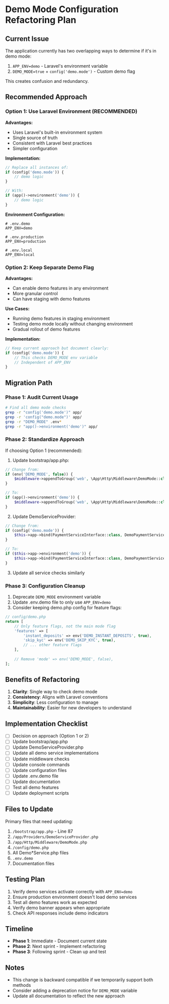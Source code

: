 # Demo Mode Configuration Refactoring Plan

## Current Issue

The application currently has two overlapping ways to determine if it's in demo mode:
1. `APP_ENV=demo` - Laravel's environment variable
2. `DEMO_MODE=true` + `config('demo.mode')` - Custom demo flag

This creates confusion and redundancy.

## Recommended Approach

### Option 1: Use Laravel Environment (RECOMMENDED)

**Advantages:**
- Uses Laravel's built-in environment system
- Single source of truth
- Consistent with Laravel best practices
- Simpler configuration

**Implementation:**
```php
// Replace all instances of:
if (config('demo.mode')) {
    // demo logic
}

// With:
if (app()->environment('demo')) {
    // demo logic
}
```

**Environment Configuration:**
```env
# .env.demo
APP_ENV=demo

# .env.production
APP_ENV=production

# .env.local
APP_ENV=local
```

### Option 2: Keep Separate Demo Flag

**Advantages:**
- Can enable demo features in any environment
- More granular control
- Can have staging with demo features

**Use Cases:**
- Running demo features in staging environment
- Testing demo mode locally without changing environment
- Gradual rollout of demo features

**Implementation:**
```php
// Keep current approach but document clearly:
if (config('demo.mode')) {
    // This checks DEMO_MODE env variable
    // Independent of APP_ENV
}
```

## Migration Path

### Phase 1: Audit Current Usage
```bash
# Find all demo mode checks
grep -r "config('demo.mode')" app/
grep -r 'config("demo.mode")' app/
grep -r "DEMO_MODE" .env*
grep -r "app()->environment('demo')" app/
```

### Phase 2: Standardize Approach

If choosing Option 1 (recommended):

1. Update bootstrap/app.php:
```php
// Change from:
if (env('DEMO_MODE', false)) {
    $middleware->appendToGroup('web', \App\Http\Middleware\DemoMode::class);
}

// To:
if (app()->environment('demo')) {
    $middleware->appendToGroup('web', \App\Http\Middleware\DemoMode::class);
}
```

2. Update DemoServiceProvider:
```php
// Change from:
if (config('demo.mode')) {
    $this->app->bind(PaymentServiceInterface::class, DemoPaymentService::class);
}

// To:
if ($this->app->environment('demo')) {
    $this->app->bind(PaymentServiceInterface::class, DemoPaymentService::class);
}
```

3. Update all service checks similarly

### Phase 3: Configuration Cleanup

1. Deprecate `DEMO_MODE` environment variable
2. Update .env.demo file to only use `APP_ENV=demo`
3. Consider keeping demo.php config for feature flags:

```php
// config/demo.php
return [
    // Only feature flags, not the main mode flag
    'features' => [
        'instant_deposits' => env('DEMO_INSTANT_DEPOSITS', true),
        'skip_kyc' => env('DEMO_SKIP_KYC', true),
        // ... other feature flags
    ],
    
    // Remove 'mode' => env('DEMO_MODE', false),
];
```

## Benefits of Refactoring

1. **Clarity**: Single way to check demo mode
2. **Consistency**: Aligns with Laravel conventions
3. **Simplicity**: Less configuration to manage
4. **Maintainability**: Easier for new developers to understand

## Implementation Checklist

- [ ] Decision on approach (Option 1 or 2)
- [ ] Update bootstrap/app.php
- [ ] Update DemoServiceProvider.php
- [ ] Update all demo service implementations
- [ ] Update middleware checks
- [ ] Update console commands
- [ ] Update configuration files
- [ ] Update .env.demo file
- [ ] Update documentation
- [ ] Test all demo features
- [ ] Update deployment scripts

## Files to Update

Primary files that need updating:
1. `/bootstrap/app.php` - Line 87
2. `/app/Providers/DemoServiceProvider.php`
3. `/app/Http/Middleware/DemoMode.php`
4. `/config/demo.php`
5. All Demo*Service.php files
6. `.env.demo`
7. Documentation files

## Testing Plan

1. Verify demo services activate correctly with `APP_ENV=demo`
2. Ensure production environment doesn't load demo services
3. Test all demo features work as expected
4. Verify demo banner appears when appropriate
5. Check API responses include demo indicators

## Timeline

- **Phase 1**: Immediate - Document current state
- **Phase 2**: Next sprint - Implement refactoring
- **Phase 3**: Following sprint - Clean up and test

## Notes

- This change is backward compatible if we temporarily support both methods
- Consider adding a deprecation notice for `DEMO_MODE` variable
- Update all documentation to reflect the new approach